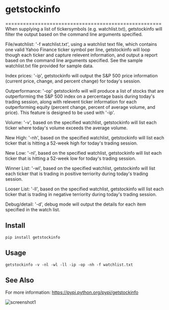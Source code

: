 # getstockinfo 
=====================================================
When supplying a list of tickersymbols (e.g. watchlist.txt), getstockinfo will filter the output based on the command line arguments specified.  

File/watchlist: '-f watchlist.txt', using a watchlist text file, which contains one valid Yahoo Finance ticker symbol per line, getstockinfo will loop though each ticker and capture relevent information, and output a report based on the command line arguments specified.  See the sample watchlist.txt file provided for sample data.

Index prices: '-ip', getstockinfo will output the S&P 500 price information (current price, change, and percent change) for today's session.

Outperformance: '-op' getstockinfo will will produce a list of stocks that are outperforming the S&P 500 index on a percentage basis during today's trading session, along with relevent ticker information for each outperforming equity (percent change, percent of average volume, and price).  This feature is designed to be used with '-ip'. 

Volume: '-v', based on the specified watchlist, getstockinfo will list each ticker where today's volume exceeds the average volume.

New High: '-nh', based on the specified watchlist, getstockinfo will list each ticker that is hitting a 52-week high for today's trading session.

New Low: '-nl', based on the specified watchlist, getstockinfo will list each ticker that is hitting a 52-week low for today's trading session.

Winner List: '-wl', based on the specified watchlist, getstockinfo will list each ticker that is trading in positive terriority during today's trading session.

Looser List: '-ll', based on the specified watchlist, getstockinfo will list each ticker that is trading in negative terriority during today's trading session.

Debug/detail: '-d', debug mode will output the details for each item specified in the watch list.


Install
-------

    pip install getstockinfo

Usage
-----

    getstockinfo -v -nl -wl -ll -ip -op -nh -f watchlist.txt

See Also
--------

For more information: https://pypi.python.org/pypi/getstockinfo

![screenshot1](https://cloud.githubusercontent.com/assets/12847315/10928331/722101be-8275-11e5-943d-83bd0010835a.jpg)
